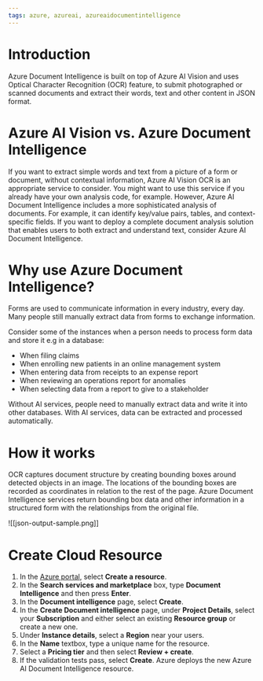 ```yaml
---
tags: azure, azureai, azureaidocumentintelligence
---
```


# Introduction

Azure Document Intelligence is built on top of Azure AI Vision and uses Optical Character Recognition (OCR) feature, to submit photographed or scanned documents and extract their words, text and other content in JSON format.

# Azure AI Vision vs. Azure Document Intelligence

If you want to extract simple words and text from a picture of a form or document, without contextual information, Azure AI Vision OCR is an appropriate service to consider. You might want to use this service if you already have your own analysis code, for example. However, Azure AI Document Intelligence includes a more sophisticated analysis of documents. For example, it can identify key/value pairs, tables, and context-specific fields. If you want to deploy a complete document analysis solution that enables users to both extract and understand text, consider Azure AI Document Intelligence.

# Why use Azure Document Intelligence?

Forms are used to communicate information in every industry, every day. Many people still manually extract data from forms to exchange information.

Consider some of the instances when a person needs to process form data and store it e.g in a database:

-   When filing claims
-   When enrolling new patients in an online management system
-   When entering data from receipts to an expense report
-   When reviewing an operations report for anomalies
-   When selecting data from a report to give to a stakeholder

Without AI services, people need to manually extract data and write it into other databases. With AI services, data can be extracted and processed automatically.

# How it works

OCR captures document structure by creating bounding boxes around detected objects in an image. The locations of the bounding boxes are recorded as coordinates in relation to the rest of the page. Azure Document Intelligence services return bounding box data and other information in a structured form with the relationships from the original file.

![[json-output-sample.png]]

# Create Cloud Resource

1. In the [Azure portal](https://portal.azure.com/#home), select **Create a resource**.
2. In the **Search services and marketplace** box, type **Document Intelligence** and then press **Enter**.
3. In the **Document intelligence** page, select **Create**.
4. In the **Create Document intelligence** page, under **Project Details**, select your **Subscription** and either select an existing **Resource group** or create a new one.
5. Under **Instance details**, select a **Region** near your users.
6. In the **Name** textbox, type a unique name for the resource.
7. Select a **Pricing tier** and then select **Review + create**.
8. If the validation tests pass, select **Create**. Azure deploys the new Azure AI Document Intelligence resource.
